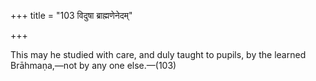 +++
title = "103 विदुषा ब्राह्मणेनेदम्"

+++

This may he studied with care, and duly taught to pupils, by the learned Brāhmaṇa,—not by any one else.—(103)